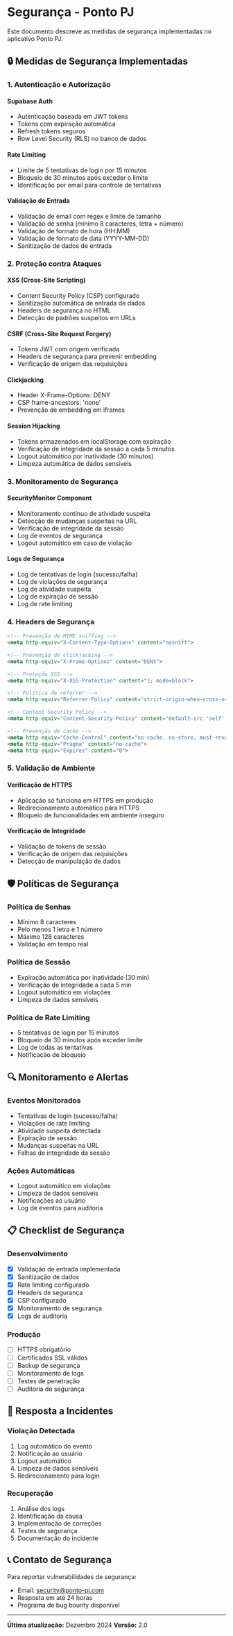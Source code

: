 # Segurança - Ponto PJ

Este documento descreve as medidas de segurança implementadas no aplicativo Ponto PJ.

## 🔒 Medidas de Segurança Implementadas

### 1. Autenticação e Autorização

#### Supabase Auth
- Autenticação baseada em JWT tokens
- Tokens com expiração automática
- Refresh tokens seguros
- Row Level Security (RLS) no banco de dados

#### Rate Limiting
- Limite de 5 tentativas de login por 15 minutos
- Bloqueio de 30 minutos após exceder o limite
- Identificação por email para controle de tentativas

#### Validação de Entrada
- Validação de email com regex e limite de tamanho
- Validação de senha (mínimo 8 caracteres, letra + número)
- Validação de formato de hora (HH:MM)
- Validação de formato de data (YYYY-MM-DD)
- Sanitização de dados de entrada

### 2. Proteção contra Ataques

#### XSS (Cross-Site Scripting)
- Content Security Policy (CSP) configurado
- Sanitização automática de entrada de dados
- Headers de segurança no HTML
- Detecção de padrões suspeitos em URLs

#### CSRF (Cross-Site Request Forgery)
- Tokens JWT com origem verificada
- Headers de segurança para prevenir embedding
- Verificação de origem das requisições

#### Clickjacking
- Header X-Frame-Options: DENY
- CSP frame-ancestors: 'none'
- Prevenção de embedding em iframes

#### Session Hijacking
- Tokens armazenados em localStorage com expiração
- Verificação de integridade da sessão a cada 5 minutos
- Logout automático por inatividade (30 minutos)
- Limpeza automática de dados sensíveis

### 3. Monitoramento de Segurança

#### SecurityMonitor Component
- Monitoramento contínuo de atividade suspeita
- Detecção de mudanças suspeitas na URL
- Verificação de integridade da sessão
- Log de eventos de segurança
- Logout automático em caso de violação

#### Logs de Segurança
- Log de tentativas de login (sucesso/falha)
- Log de violações de segurança
- Log de atividade suspeita
- Log de expiração de sessão
- Log de rate limiting

### 4. Headers de Segurança

```html
<!-- Prevenção de MIME sniffing -->
<meta http-equiv="X-Content-Type-Options" content="nosniff">

<!-- Prevenção de clickjacking -->
<meta http-equiv="X-Frame-Options" content="DENY">

<!-- Proteção XSS -->
<meta http-equiv="X-XSS-Protection" content="1; mode=block">

<!-- Política de referrer -->
<meta http-equiv="Referrer-Policy" content="strict-origin-when-cross-origin">

<!-- Content Security Policy -->
<meta http-equiv="Content-Security-Policy" content="default-src 'self'; script-src 'self' 'unsafe-inline' 'unsafe-eval'; style-src 'self' 'unsafe-inline'; img-src 'self' data: https:; font-src 'self' data:; connect-src 'self' https://*.supabase.co; frame-ancestors 'none';">

<!-- Prevenção de cache -->
<meta http-equiv="Cache-Control" content="no-cache, no-store, must-revalidate">
<meta http-equiv="Pragma" content="no-cache">
<meta http-equiv="Expires" content="0">
```

### 5. Validação de Ambiente

#### Verificação de HTTPS
- Aplicação só funciona em HTTPS em produção
- Redirecionamento automático para HTTPS
- Bloqueio de funcionalidades em ambiente inseguro

#### Verificação de Integridade
- Validação de tokens de sessão
- Verificação de origem das requisições
- Detecção de manipulação de dados

## 🛡️ Políticas de Segurança

### Política de Senhas
- Mínimo 8 caracteres
- Pelo menos 1 letra e 1 número
- Máximo 128 caracteres
- Validação em tempo real

### Política de Sessão
- Expiração automática por inatividade (30 min)
- Verificação de integridade a cada 5 min
- Logout automático em violações
- Limpeza de dados sensíveis

### Política de Rate Limiting
- 5 tentativas de login por 15 minutos
- Bloqueio de 30 minutos após exceder limite
- Log de todas as tentativas
- Notificação de bloqueio

## 🔍 Monitoramento e Alertas

### Eventos Monitorados
- Tentativas de login (sucesso/falha)
- Violações de rate limiting
- Atividade suspeita detectada
- Expiração de sessão
- Mudanças suspeitas na URL
- Falhas de integridade da sessão

### Ações Automáticas
- Logout automático em violações
- Limpeza de dados sensíveis
- Notificações ao usuário
- Log de eventos para auditoria

## 📋 Checklist de Segurança

### Desenvolvimento
- [x] Validação de entrada implementada
- [x] Sanitização de dados
- [x] Rate limiting configurado
- [x] Headers de segurança
- [x] CSP configurado
- [x] Monitoramento de segurança
- [x] Logs de auditoria

### Produção
- [ ] HTTPS obrigatório
- [ ] Certificados SSL válidos
- [ ] Backup de segurança
- [ ] Monitoramento de logs
- [ ] Testes de penetração
- [ ] Auditoria de segurança

## 🚨 Resposta a Incidentes

### Violação Detectada
1. Log automático do evento
2. Notificação ao usuário
3. Logout automático
4. Limpeza de dados sensíveis
5. Redirecionamento para login

### Recuperação
1. Análise dos logs
2. Identificação da causa
3. Implementação de correções
4. Testes de segurança
5. Documentação do incidente

## 📞 Contato de Segurança

Para reportar vulnerabilidades de segurança:
- Email: security@ponto-pj.com
- Resposta em até 24 horas
- Programa de bug bounty disponível

---

**Última atualização:** Dezembro 2024
**Versão:** 2.0 